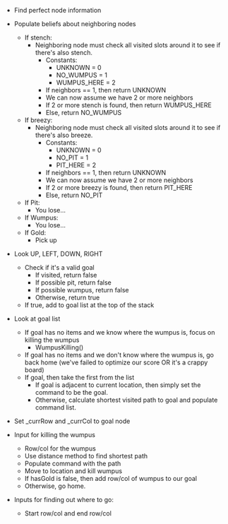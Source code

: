 - Find perfect node information
- Populate beliefs about neighboring nodes
	- If stench:
		- Neighboring node must check all visited slots around it to see if there's also stench.
			- Constants:
				- UNKNOWN = 0
				- NO_WUMPUS = 1
				- WUMPUS_HERE = 2
			- If neighbors == 1, then return UNKNOWN
			- We can now assume we have 2 or more neighbors
			- If 2 or more stench is found, then return WUMPUS_HERE
			- Else, return NO_WUMPUS
	- If breezy:
		- Neighboring node must check all visited slots around it to see if there's also breeze.
			- Constants:
				- UNKNOWN = 0
				- NO_PIT = 1
				- PIT_HERE = 2
			- If neighbors == 1, then return UNKNOWN
			- We can now assume we have 2 or more neighbors
			- If 2 or more breezy is found, then return PIT_HERE
			- Else, return NO_PIT
	- If Pit:
		- You lose...
	- If Wumpus:
		- You lose...
	- If Gold:
		- Pick up
- Look UP, LEFT, DOWN, RIGHT
	- Check if it's a valid goal
		- If visited, return false
		- If possible pit, return false
		- If possible wumpus, return false
		- Otherwise, return true
	- If true, add to goal list at the top of the stack
- Look at goal list
	- If goal has no items and we know where the wumpus is, focus on killing the wumpus
		- WumpusKilling()
	- If goal has no items and we don't know where the wumpus is, go back home (we've failed to optimize our score OR it's a crappy board)
	- If goal, then take the first from the list
		- If goal is adjacent to current location, then simply set the command to be the goal.
		- Otherwise, calculate shortest visited path to goal and populate command list.
- Set _currRow and _currCol to goal node

- Input for killing the wumpus
	- Row/col for the wumpus
	- Use distance method to find shortest path
	- Populate command with the path
	- Move to location and kill wumpus
	- If hasGold is false, then add row/col of wumpus to our goal
	- Otherwise, go home.

- Inputs for finding out where to go:
	- Start row/col and end row/col